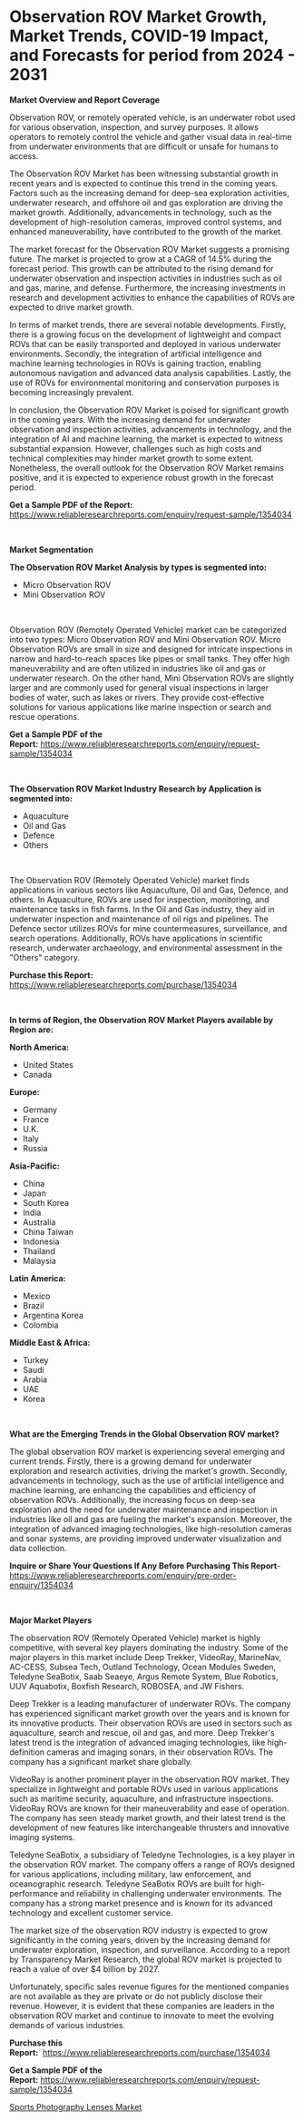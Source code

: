 <p><h1>Observation ROV Market Growth, Market Trends, COVID-19 Impact, and Forecasts for period from 2024 - 2031</h1></p><p><strong>Market Overview and Report Coverage</strong></p>
<p><p>Observation ROV, or remotely operated vehicle, is an underwater robot used for various observation, inspection, and survey purposes. It allows operators to remotely control the vehicle and gather visual data in real-time from underwater environments that are difficult or unsafe for humans to access.</p><p>The Observation ROV Market has been witnessing substantial growth in recent years and is expected to continue this trend in the coming years. Factors such as the increasing demand for deep-sea exploration activities, underwater research, and offshore oil and gas exploration are driving the market growth. Additionally, advancements in technology, such as the development of high-resolution cameras, improved control systems, and enhanced maneuverability, have contributed to the growth of the market.</p><p>The market forecast for the Observation ROV Market suggests a promising future. The market is projected to grow at a CAGR of 14.5% during the forecast period. This growth can be attributed to the rising demand for underwater observation and inspection activities in industries such as oil and gas, marine, and defense. Furthermore, the increasing investments in research and development activities to enhance the capabilities of ROVs are expected to drive market growth.</p><p>In terms of market trends, there are several notable developments. Firstly, there is a growing focus on the development of lightweight and compact ROVs that can be easily transported and deployed in various underwater environments. Secondly, the integration of artificial intelligence and machine learning technologies in ROVs is gaining traction, enabling autonomous navigation and advanced data analysis capabilities. Lastly, the use of ROVs for environmental monitoring and conservation purposes is becoming increasingly prevalent.</p><p>In conclusion, the Observation ROV Market is poised for significant growth in the coming years. With the increasing demand for underwater observation and inspection activities, advancements in technology, and the integration of AI and machine learning, the market is expected to witness substantial expansion. However, challenges such as high costs and technical complexities may hinder market growth to some extent. Nonetheless, the overall outlook for the Observation ROV Market remains positive, and it is expected to experience robust growth in the forecast period.</p></p>
<p><strong>Get a Sample PDF of the Report:</strong> <a href="https://www.reliableresearchreports.com/enquiry/request-sample/1354034">https://www.reliableresearchreports.com/enquiry/request-sample/1354034</a></p>
<p>&nbsp;</p>
<p><strong>Market Segmentation</strong></p>
<p><strong>The Observation ROV Market Analysis by types is segmented into:</strong></p>
<p><ul><li>Micro Observation ROV</li><li>Mini Observation ROV</li></ul></p>
<p>&nbsp;</p>
<p><p>Observation ROV (Remotely Operated Vehicle) market can be categorized into two types: Micro Observation ROV and Mini Observation ROV. Micro Observation ROVs are small in size and designed for intricate inspections in narrow and hard-to-reach spaces like pipes or small tanks. They offer high maneuverability and are often utilized in industries like oil and gas or underwater research. On the other hand, Mini Observation ROVs are slightly larger and are commonly used for general visual inspections in larger bodies of water, such as lakes or rivers. They provide cost-effective solutions for various applications like marine inspection or search and rescue operations.</p></p>
<p><strong>Get a Sample PDF of the Report:</strong>&nbsp;<a href="https://www.reliableresearchreports.com/enquiry/request-sample/1354034">https://www.reliableresearchreports.com/enquiry/request-sample/1354034</a></p>
<p>&nbsp;</p>
<p><strong>The Observation ROV Market Industry Research by Application is segmented into:</strong></p>
<p><ul><li>Aquaculture</li><li>Oil and Gas</li><li>Defence</li><li>Others</li></ul></p>
<p>&nbsp;</p>
<p><p>The Observation ROV (Remotely Operated Vehicle) market finds applications in various sectors like Aquaculture, Oil and Gas, Defence, and others. In Aquaculture, ROVs are used for inspection, monitoring, and maintenance tasks in fish farms. In the Oil and Gas industry, they aid in underwater inspection and maintenance of oil rigs and pipelines. The Defence sector utilizes ROVs for mine countermeasures, surveillance, and search operations. Additionally, ROVs have applications in scientific research, underwater archaeology, and environmental assessment in the "Others" category.</p></p>
<p><strong>Purchase this Report:</strong>&nbsp; <a href="https://www.reliableresearchreports.com/purchase/1354034">https://www.reliableresearchreports.com/purchase/1354034</a></p>
<p>&nbsp;</p>
<p><strong>In terms of Region, the Observation ROV Market Players available by Region are:</strong></p>
<p>
    <p> <strong> North America: </strong>
        <ul>
            <li>United States</li>
            <li>Canada</li>
        </ul>
        </p> 
    <p> <strong> Europe: </strong>
        <ul>
            <li>Germany</li>
            <li>France</li>
            <li>U.K.</li>
            <li>Italy</li>
            <li>Russia</li>
        </ul>
        </p> 
    <p> <strong> Asia-Pacific: </strong>
        <ul>
            <li>China</li>
            <li>Japan</li>
            <li>South Korea</li>
            <li>India</li>
            <li>Australia</li>
            <li>China Taiwan</li>
            <li>Indonesia</li>
            <li>Thailand</li>
            <li>Malaysia</li>
        </ul>
        </p> 
    <p> <strong> Latin America: </strong>
        <ul>
            <li>Mexico</li>
            <li>Brazil</li>
            <li>Argentina Korea</li>
            <li>Colombia</li>
        </ul>
        </p> 
    <p> <strong> Middle East & Africa: </strong>
        <ul>
            <li>Turkey</li>
            <li>Saudi</li>
            <li>Arabia</li>
            <li>UAE</li>
            <li>Korea</li>
        </ul>
    </p>
    </p>
<p>&nbsp;</p>
<p><strong>What are the Emerging Trends in the Global Observation ROV market?</strong></p>
<p><p>The global observation ROV market is experiencing several emerging and current trends. Firstly, there is a growing demand for underwater exploration and research activities, driving the market's growth. Secondly, advancements in technology, such as the use of artificial intelligence and machine learning, are enhancing the capabilities and efficiency of observation ROVs. Additionally, the increasing focus on deep-sea exploration and the need for underwater maintenance and inspection in industries like oil and gas are fueling the market's expansion. Moreover, the integration of advanced imaging technologies, like high-resolution cameras and sonar systems, are providing improved underwater visualization and data collection.</p></p>
<p><strong>Inquire or Share Your Questions If Any Before Purchasing This Report</strong>- <a href="https://www.reliableresearchreports.com/enquiry/pre-order-enquiry/1354034">https://www.reliableresearchreports.com/enquiry/pre-order-enquiry/1354034</a></p>
<p>&nbsp;</p>
<p><strong>Major Market Players</strong></p>
<p><p>The observation ROV (Remotely Operated Vehicle) market is highly competitive, with several key players dominating the industry. Some of the major players in this market include Deep Trekker, VideoRay, MarineNav, AC-CESS, Subsea Tech, Outland Technology, Ocean Modules Sweden, Teledyne SeaBotix, Saab Seaeye, Argus Remote System, Blue Robotics, UUV Aquabotix, Boxfish Research, ROBOSEA, and JW Fishers.</p><p>Deep Trekker is a leading manufacturer of underwater ROVs. The company has experienced significant market growth over the years and is known for its innovative products. Their observation ROVs are used in sectors such as aquaculture, search and rescue, oil and gas, and more. Deep Trekker's latest trend is the integration of advanced imaging technologies, like high-definition cameras and imaging sonars, in their observation ROVs. The company has a significant market share globally.</p><p>VideoRay is another prominent player in the observation ROV market. They specialize in lightweight and portable ROVs used in various applications such as maritime security, aquaculture, and infrastructure inspections. VideoRay ROVs are known for their maneuverability and ease of operation. The company has seen steady market growth, and their latest trend is the development of new features like interchangeable thrusters and innovative imaging systems.</p><p>Teledyne SeaBotix, a subsidiary of Teledyne Technologies, is a key player in the observation ROV market. The company offers a range of ROVs designed for various applications, including military, law enforcement, and oceanographic research. Teledyne SeaBotix ROVs are built for high-performance and reliability in challenging underwater environments. The company has a strong market presence and is known for its advanced technology and excellent customer service.</p><p>The market size of the observation ROV industry is expected to grow significantly in the coming years, driven by the increasing demand for underwater exploration, inspection, and surveillance. According to a report by Transparency Market Research, the global ROV market is projected to reach a value of over $4 billion by 2027.</p><p>Unfortunately, specific sales revenue figures for the mentioned companies are not available as they are private or do not publicly disclose their revenue. However, it is evident that these companies are leaders in the observation ROV market and continue to innovate to meet the evolving demands of various industries.</p></p>
<p><strong>Purchase this Report:</strong>&nbsp;&nbsp;<a href="https://www.reliableresearchreports.com/purchase/1354034">https://www.reliableresearchreports.com/purchase/1354034</a></p>
<p></p>
<p><strong>Get a Sample PDF of the Report:</strong>&nbsp;<a href="https://www.reliableresearchreports.com/enquiry/request-sample/1354034">https://www.reliableresearchreports.com/enquiry/request-sample/1354034</a></p>
<p><p><a href="https://github.com/rahu1501/Market-Research-Report-List-2/blob/main/sports-photography-lenses-market.md">Sports Photography Lenses Market</a></p></p>
